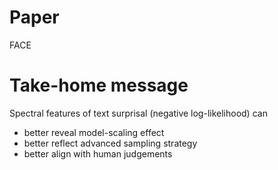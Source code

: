 # Paper

FACE

# Take-home message

Spectral features of text surprisal (negative log-likelihood) can 
- better reveal model-scaling effect
- better reflect advanced sampling strategy
- better align with human judgements